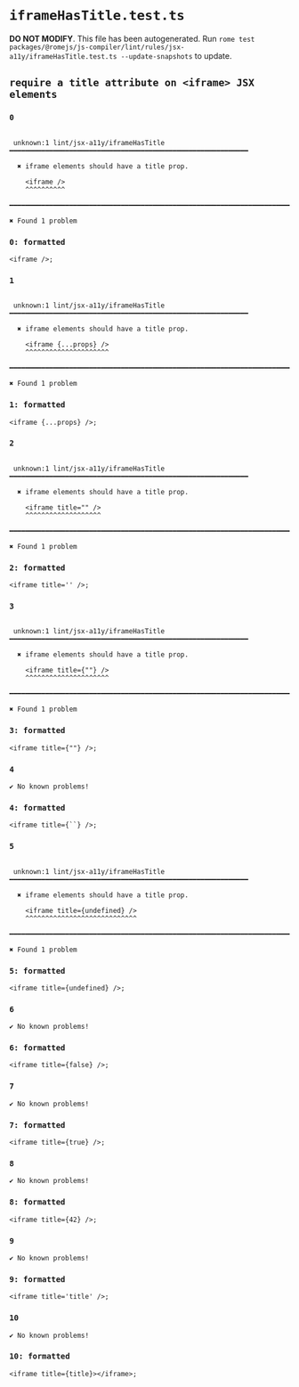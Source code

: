 # `iframeHasTitle.test.ts`

**DO NOT MODIFY**. This file has been autogenerated. Run `rome test packages/@romejs/js-compiler/lint/rules/jsx-a11y/iframeHasTitle.test.ts --update-snapshots` to update.

## `require a title attribute on <iframe> JSX elements`

### `0`

```

 unknown:1 lint/jsx-a11y/iframeHasTitle ━━━━━━━━━━━━━━━━━━━━━━━━━━━━━━━━━━━━━━━━━━━━━━━━━━━━━━━━━━━━

  ✖ iframe elements should have a title prop.

    <iframe />
    ^^^^^^^^^^

━━━━━━━━━━━━━━━━━━━━━━━━━━━━━━━━━━━━━━━━━━━━━━━━━━━━━━━━━━━━━━━━━━━━━━━━━━━━━━━━━━━━━━━━━━━━━━━━━━━━

✖ Found 1 problem

```

### `0: formatted`

```
<iframe />;

```

### `1`

```

 unknown:1 lint/jsx-a11y/iframeHasTitle ━━━━━━━━━━━━━━━━━━━━━━━━━━━━━━━━━━━━━━━━━━━━━━━━━━━━━━━━━━━━

  ✖ iframe elements should have a title prop.

    <iframe {...props} />
    ^^^^^^^^^^^^^^^^^^^^^

━━━━━━━━━━━━━━━━━━━━━━━━━━━━━━━━━━━━━━━━━━━━━━━━━━━━━━━━━━━━━━━━━━━━━━━━━━━━━━━━━━━━━━━━━━━━━━━━━━━━

✖ Found 1 problem

```

### `1: formatted`

```
<iframe {...props} />;

```

### `2`

```

 unknown:1 lint/jsx-a11y/iframeHasTitle ━━━━━━━━━━━━━━━━━━━━━━━━━━━━━━━━━━━━━━━━━━━━━━━━━━━━━━━━━━━━

  ✖ iframe elements should have a title prop.

    <iframe title="" />
    ^^^^^^^^^^^^^^^^^^^

━━━━━━━━━━━━━━━━━━━━━━━━━━━━━━━━━━━━━━━━━━━━━━━━━━━━━━━━━━━━━━━━━━━━━━━━━━━━━━━━━━━━━━━━━━━━━━━━━━━━

✖ Found 1 problem

```

### `2: formatted`

```
<iframe title='' />;

```

### `3`

```

 unknown:1 lint/jsx-a11y/iframeHasTitle ━━━━━━━━━━━━━━━━━━━━━━━━━━━━━━━━━━━━━━━━━━━━━━━━━━━━━━━━━━━━

  ✖ iframe elements should have a title prop.

    <iframe title={""} />
    ^^^^^^^^^^^^^^^^^^^^^

━━━━━━━━━━━━━━━━━━━━━━━━━━━━━━━━━━━━━━━━━━━━━━━━━━━━━━━━━━━━━━━━━━━━━━━━━━━━━━━━━━━━━━━━━━━━━━━━━━━━

✖ Found 1 problem

```

### `3: formatted`

```
<iframe title={""} />;

```

### `4`

```
✔ No known problems!

```

### `4: formatted`

```
<iframe title={``} />;

```

### `5`

```

 unknown:1 lint/jsx-a11y/iframeHasTitle ━━━━━━━━━━━━━━━━━━━━━━━━━━━━━━━━━━━━━━━━━━━━━━━━━━━━━━━━━━━━

  ✖ iframe elements should have a title prop.

    <iframe title={undefined} />
    ^^^^^^^^^^^^^^^^^^^^^^^^^^^^

━━━━━━━━━━━━━━━━━━━━━━━━━━━━━━━━━━━━━━━━━━━━━━━━━━━━━━━━━━━━━━━━━━━━━━━━━━━━━━━━━━━━━━━━━━━━━━━━━━━━

✖ Found 1 problem

```

### `5: formatted`

```
<iframe title={undefined} />;

```

### `6`

```
✔ No known problems!

```

### `6: formatted`

```
<iframe title={false} />;

```

### `7`

```
✔ No known problems!

```

### `7: formatted`

```
<iframe title={true} />;

```

### `8`

```
✔ No known problems!

```

### `8: formatted`

```
<iframe title={42} />;

```

### `9`

```
✔ No known problems!

```

### `9: formatted`

```
<iframe title='title' />;

```

### `10`

```
✔ No known problems!

```

### `10: formatted`

```
<iframe title={title}></iframe>;

```
